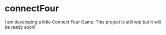 # connectFour
I am developing a little Connect Four Game.
This project is still wip but it will be ready soon!
